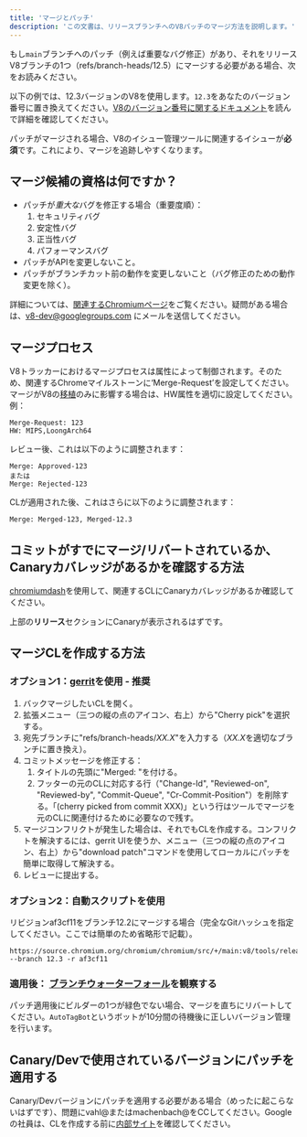 ```yaml
---
title: 'マージとパッチ'
description: 'この文書は、リリースブランチへのV8パッチのマージ方法を説明します。'
---
```

もし`main`ブランチへのパッチ（例えば重要なバグ修正）があり、それをリリースV8ブランチの1つ（refs/branch-heads/12.5）にマージする必要がある場合、次をお読みください。

以下の例では、12.3バージョンのV8を使用します。`12.3`をあなたのバージョン番号に置き換えてください。[V8のバージョン番号に関するドキュメント](/docs/version-numbers)を読んで詳細を確認してください。

パッチがマージされる場合、V8のイシュー管理ツールに関連するイシューが**必須**です。これにより、マージを追跡しやすくなります。

## マージ候補の資格は何ですか？

- パッチが*重大な*バグを修正する場合（重要度順）：
    1. セキュリティバグ
    1. 安定性バグ
    1. 正当性バグ
    1. パフォーマンスバグ
- パッチがAPIを変更しないこと。
- パッチがブランチカット前の動作を変更しないこと（バグ修正のための動作変更を除く）。

詳細については、[関連するChromiumページ](https://chromium.googlesource.com/chromium/src/+/HEAD/docs/process/merge_request.md)をご覧ください。疑問がある場合は、v8-dev@googlegroups.com にメールを送信してください。

## マージプロセス

V8トラッカーにおけるマージプロセスは属性によって制御されます。そのため、関連するChromeマイルストーンに‘Merge-Request’を設定してください。マージがV8の[移植](https://v8.dev/docs/ports)のみに影響する場合は、HW属性を適切に設定してください。例：

```
Merge-Request: 123
HW: MIPS,LoongArch64
```

レビュー後、これは以下のように調整されます：

```
Merge: Approved-123
または
Merge: Rejected-123
```

CLが適用された後、これはさらに以下のように調整されます：

```
Merge: Merged-123, Merged-12.3
```

## コミットがすでにマージ/リバートされているか、Canaryカバレッジがあるかを確認する方法

[chromiumdash](https://chromiumdash.appspot.com/commit/)を使用して、関連するCLにCanaryカバレッジがあるか確認してください。


上部の**リリース**セクションにCanaryが表示されるはずです。

## マージCLを作成する方法

### オプション1：[gerrit](https://chromium-review.googlesource.com/)を使用 - 推奨


1. バックマージしたいCLを開く。
1. 拡張メニュー（三つの縦の点のアイコン、右上）から"Cherry pick"を選択する。
1. 宛先ブランチに"refs/branch-heads/*XX.X*"を入力する（*XX.X*を適切なブランチに置き換え）。
1. コミットメッセージを修正する：
   1. タイトルの先頭に"Merged: "を付ける。
   1. フッターの元のCLに対応する行（"Change-Id", "Reviewed-on", "Reviewed-by", "Commit-Queue", "Cr-Commit-Position"）を削除する。「(cherry picked from commit XXX)」という行はツールでマージを元のCLに関連付けるために必要なので残す。
1. マージコンフリクトが発生した場合は、それでもCLを作成する。コンフリクトを解決するには、gerrit UIを使うか、メニュー（三つの縦の点のアイコン、右上）から"download patch"コマンドを使用してローカルにパッチを簡単に取得して解決する。
1. レビューに提出する。

### オプション2：自動スクリプトを使用

リビジョンaf3cf11をブランチ12.2にマージする場合（完全なGitハッシュを指定してください。ここでは簡単のため省略形で記載）。

```
https://source.chromium.org/chromium/chromium/src/+/main:v8/tools/release/merge_to_branch_gerrit.py --branch 12.3 -r af3cf11
```


### 適用後： [ブランチウォーターフォール](https://ci.chromium.org/p/v8)を観察する

パッチ適用後にビルダーの1つが緑色でない場合、マージを直ちにリバートしてください。`AutoTagBot`というボットが10分間の待機後に正しいバージョン管理を行います。

## Canary/Devで使用されているバージョンにパッチを適用する

Canary/Devバージョンにパッチを適用する必要がある場合（めったに起こらないはずです）、問題にvahl@またはmachenbach@をCCしてください。Googleの社員は、CLを作成する前に[内部サイト](http://g3doc/company/teams/v8/patching_a_version)を確認してください。

